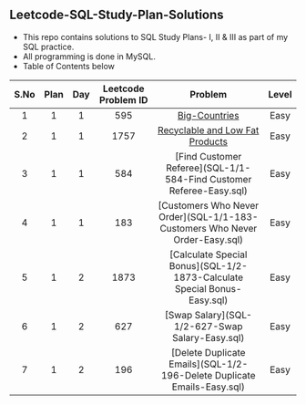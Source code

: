 ## Leetcode-SQL-Study-Plan-Solutions

- This repo contains solutions to SQL Study Plans- I, II & III as part of my SQL practice.
- All programming is done in MySQL.
- Table of Contents below

|S.No|Plan|Day|Leetcode Problem ID|Problem| Level |
|:--:|:--:|:-:|:-----------------:|:-----:|:-----:|
| 1  |1|1| 595  |          [Big-Countries](SQL-1/1-595-Big_Countries-Easy.sql)   | Easy  |
| 2  |1|1| 1757 |          [Recyclable and Low Fat Products](SQL-1/1-1757-Recyclable-and-Low-Fat-Products-Easy.sql)   | Easy  |
| 3  |1|1| 584  |          [Find Customer Referee](SQL-1/1-584-Find Customer Referee-Easy.sql)   | Easy  |
| 4  |1|1| 183  |          [Customers Who Never Order](SQL-1/1-183-Customers Who Never Order-Easy.sql)   | Easy  |
| 5  |1|2| 1873 |          [Calculate Special Bonus](SQL-1/2-1873-Calculate Special Bonus-Easy.sql)   | Easy  |
| 6  |1|2| 627  |          [Swap Salary](SQL-1/2-627-Swap Salary-Easy.sql)   | Easy  |
| 7  |1|2| 196  |          [Delete Duplicate Emails](SQL-1/2-196-Delete Duplicate Emails-Easy.sql)   | Easy  |
